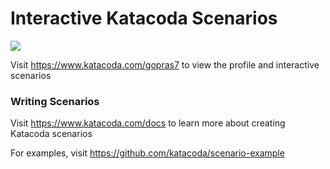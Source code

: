 # Interactive Katacoda Scenarios

[![](http://shields.katacoda.com/katacoda/gopras7/count.svg)](https://www.katacoda.com/gopras7 "Get your profile on Katacoda.com")

Visit https://www.katacoda.com/gopras7 to view the profile and interactive scenarios

### Writing Scenarios
Visit https://www.katacoda.com/docs to learn more about creating Katacoda scenarios

For examples, visit https://github.com/katacoda/scenario-example
